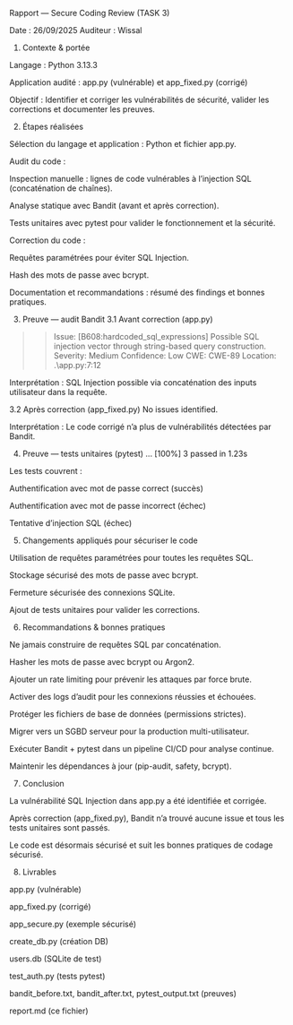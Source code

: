 Rapport — Secure Coding Review (TASK 3)

Date : 26/09/2025
Auditeur : Wissal

1. Contexte & portée

Langage : Python 3.13.3

Application audité : app.py (vulnérable) et app_fixed.py (corrigé)

Objectif : Identifier et corriger les vulnérabilités de sécurité, valider les corrections et documenter les preuves.

2. Étapes réalisées

Sélection du langage et application : Python et fichier app.py.

Audit du code :

Inspection manuelle : lignes de code vulnérables à l’injection SQL (concaténation de chaînes).

Analyse statique avec Bandit (avant et après correction).

Tests unitaires avec pytest pour valider le fonctionnement et la sécurité.

Correction du code :

Requêtes paramétrées pour éviter SQL Injection.

Hash des mots de passe avec bcrypt.

Documentation et recommandations : résumé des findings et bonnes pratiques.

3. Preuve — audit Bandit
3.1 Avant correction (app.py)
>> Issue: [B608:hardcoded_sql_expressions] Possible SQL injection vector through string-based query construction.
   Severity: Medium   Confidence: Low
   CWE: CWE-89
   Location: .\app.py:7:12


Interprétation : SQL Injection possible via concaténation des inputs utilisateur dans la requête.

3.2 Après correction (app_fixed.py)
No issues identified.


Interprétation : Le code corrigé n’a plus de vulnérabilités détectées par Bandit.

4. Preuve — tests unitaires (pytest)
...                                                                      [100%]
3 passed in 1.23s


Les tests couvrent :

Authentification avec mot de passe correct (succès)

Authentification avec mot de passe incorrect (échec)

Tentative d’injection SQL (échec)

5. Changements appliqués pour sécuriser le code

Utilisation de requêtes paramétrées pour toutes les requêtes SQL.

Stockage sécurisé des mots de passe avec bcrypt.

Fermeture sécurisée des connexions SQLite.

Ajout de tests unitaires pour valider les corrections.

6. Recommandations & bonnes pratiques

Ne jamais construire de requêtes SQL par concaténation.

Hasher les mots de passe avec bcrypt ou Argon2.

Ajouter un rate limiting pour prévenir les attaques par force brute.

Activer des logs d’audit pour les connexions réussies et échouées.

Protéger les fichiers de base de données (permissions strictes).

Migrer vers un SGBD serveur pour la production multi-utilisateur.

Exécuter Bandit + pytest dans un pipeline CI/CD pour analyse continue.

Maintenir les dépendances à jour (pip-audit, safety, bcrypt).

7. Conclusion

La vulnérabilité SQL Injection dans app.py a été identifiée et corrigée.

Après correction (app_fixed.py), Bandit n’a trouvé aucune issue et tous les tests unitaires sont passés.

Le code est désormais sécurisé et suit les bonnes pratiques de codage sécurisé.

8. Livrables

app.py (vulnérable)

app_fixed.py (corrigé)

app_secure.py (exemple sécurisé)

create_db.py (création DB)

users.db (SQLite de test)

test_auth.py (tests pytest)

bandit_before.txt, bandit_after.txt, pytest_output.txt (preuves)

report.md (ce fichier)
